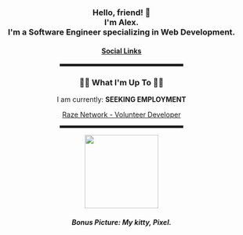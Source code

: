 <div align="center">  
  <h3>Hello, friend! 👋<br>I'm Alex.<br>I'm a Software Engineer specializing in Web Development.</h3>

  <h4> <a href="https://linktr.ee/biczak">Social Links</a> </h4>

  <hr width="50%" style="height:5px;">
  
  <h3>🧑‍💻 What I'm Up To 🧑‍💻</h3>
  <p>
    <p>I am currently: <b>SEEKING EMPLOYMENT</b></p>
    <a href="https://www.trackyserver.com/server/raze-network-roleplay-664471">Raze Network - Volunteer Developer</a><br>
  </p>
  
   <hr width="50%" style="height:5px;">
  
  <img src="https://i.imgur.com/i7FClpu.jpeg" width="150"></a><br><h5>Bonus Picture: My kitty, Pixel.
